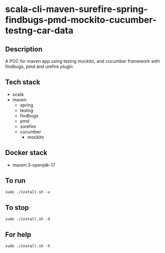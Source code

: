 # scala-cli-maven-surefire-spring-findbugs-pmd-mockito-cucumber-testng-car-data

## Description
A POC for maven app using testng
mockito, and cucumber framework
 with findbugs,
pmd and urefire plugin.

## Tech stack
- scala
- maven
	- spring
  - testng
  - findbugs
  - pmd
  - surefire
  - cucumber
	- mockito


## Docker stack
- maven:3-openjdk-17

## To run
`sudo ./install.sh -u`

## To stop
`sudo ./install.sh -d`

## For help
`sudo ./install.sh -h`
